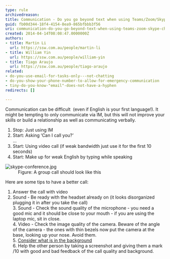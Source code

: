 ```yaml
---
type: rule
archivedreason: 
title: Communication - Do you go beyond text when using Teams/Zoom/Skype chat?
guid: fb00d344-18f4-4154-8ea9-865bfbbb3f56
uri: communication-do-you-go-beyond-text-when-using-teams-zoom-skype-chat
created: 2014-04-14T08:08:47.0000000Z
authors:
- title: Martin Li
  url: https://ssw.com.au/people/martin-li
- title: William Yin
  url: https://ssw.com.au/people/william-yin
- title: Tiago Araujo
  url: https://ssw.com.au/people/tiago-araujo
related:
- do-you-use-email-for-tasks-only---not-chatting
- do-you-show-your-phone-number-to-allow-for-emergency-communication
- tiny-do-you-know-"email"-does-not-have-a-hyphen
redirects: []

---
```



<p>Communication can be difficult &#160;(even if English is your first language!).&#160;It might be tempting to only communicate via IM, but this will not improve your skills or build a relationship as well as communicating verbally.<br></p><ol><li>Stop&#58; Just using IM</li><li>Start&#58; Asking ‘Can I call you?’&#160;<br>...<br></li><li>Start&#58; Using video call (if weak bandwidth just use it for the first 10 seconds)</li><li>Start&#58; Make up for weak English by typing while speaking <br></li></ol><dl class="image"><dt> <img src="/PublishingImages/skype-conference.jpg" alt="skype-conference.jpg" /> <br>
   </dt><dd>Figure&#58; A group call should look like this <br></dd></dl><p>Here are some tips to have a better call&#58;</p><ol><li>Answer the call with video<br></li><li>Sound - Be ready with the headset already on (it looks disorganized plugging it in after you take the call)<br>3. Sound - Check the sound quality of the microphone - you need a good mic and it should be close to your mouth - if you are using the laptop mic, sit in close.<br>4. Video - Check the image quality of the camera. Beware of the angle of the camera - the ones with thin bezels now put the camera at the base, looking up your nose. Avoid them.<br>5. <a href="/_layouts/15/FIXUPREDIRECT.ASPX?WebId=3dfc0e07-e23a-4cbb-aac2-e778b71166a2&amp;TermSetId=07da3ddf-0924-4cd2-a6d4-a4809ae20160&amp;TermId=21a35c4d-e815-42a2-b69c-14206aa7e968">Consider what is in the background​​</a><br>6. Help the other person by taking a screenshot and giving them a mark /10 with good and bad feedback of the call quality&#160;and background.<br><br></li></ol>
<br><excerpt class='endintro'></excerpt><br>



